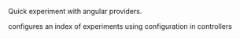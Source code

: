 Quick experiment with angular providers.

configures an index of experiments using configuration in controllers
